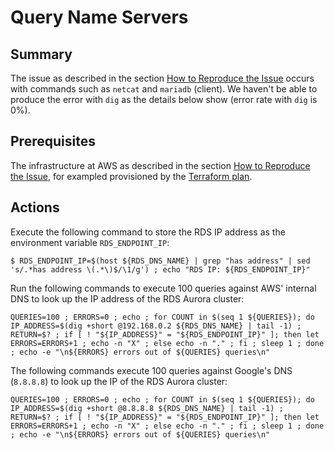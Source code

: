 # Query Name Servers

## Summary

The issue as described in the section [How to Reproduce the Issue](how-to-reproduce-the-issue.md) occurs with commands such as `netcat` and `mariadb` (client). We haven't be able to produce the error with `dig` as the details below show (error rate with `dig` is 0%).

## Prerequisites

The infrastructure at AWS as described in the section [How to Reproduce the Issue](how-to-reproduce-the-issue.md), for exampled provisioned by the [Terraform plan](terraform-plan.md).

## Actions

Execute the following command to store the RDS IP address as the environment variable `RDS_ENDPOINT_IP`:

```console
$ RDS_ENDPOINT_IP=$(host ${RDS_DNS_NAME} | grep "has address" | sed 's/.*has address \(.*\)$/\1/g') ; echo "RDS IP: ${RDS_ENDPOINT_IP}"
```

Run the following commands to execute 100 queries against AWS' internal DNS to look up the IP address of the RDS Aurora cluster:

```console
QUERIES=100 ; ERRORS=0 ; echo ; for COUNT in $(seq 1 ${QUERIES}); do IP_ADDRESS=$(dig +short @192.168.0.2 ${RDS_DNS_NAME} | tail -1) ; RETURN=$? ; if [ ! "${IP_ADDRESS}" = "${RDS_ENDPOINT_IP}" ]; then let ERRORS=ERRORS+1 ; echo -n "X" ; else echo -n "." ; fi ; sleep 1 ; done ; echo -e "\n${ERRORS} errors out of ${QUERIES} queries\n"
```

The following commands execute 100 queries against Google's DNS (`8.8.8.8`) to look up the IP of the RDS Aurora cluster:

```console
QUERIES=100 ; ERRORS=0 ; echo ; for COUNT in $(seq 1 ${QUERIES}); do IP_ADDRESS=$(dig +short @8.8.8.8 ${RDS_DNS_NAME} | tail -1) ; RETURN=$? ; if [ ! "${IP_ADDRESS}" = "${RDS_ENDPOINT_IP}" ]; then let ERRORS=ERRORS+1 ; echo -n "X" ; else echo -n "." ; fi ; sleep 1 ; done ; echo -e "\n${ERRORS} errors out of ${QUERIES} queries\n"
```
